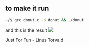 ## to make it run

```sh
~/$ gcc donut.c -o donut && ./donut
```
and this is the result 
<img src=donut.gif>

Just For Fun - Linus Torvald

